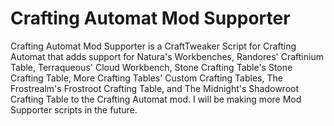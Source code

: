 # Crafting Automat Mod Supporter

Crafting Automat Mod Supporter is a CraftTweaker Script for Crafting Automat that adds support for Natura's Workbenches, Randores' Craftinium Table, Terraqueous' Cloud Workbench, Stone Crafting Table's Stone Crafting Table, More Crafting Tables' Custom Crafting Tables, The Frostrealm's Frostroot Crafting Table, and The Midnight's Shadowroot Crafting Table to the Crafting Automat mod. I will be making more Mod Supporter scripts in the future.